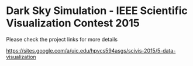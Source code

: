 # Dark Sky Simulation - IEEE Scientific Visualization Contest 2015

Please check the project links for more details

https://sites.google.com/a/uic.edu/hpvcs594asgs/scivis-2015/5-data-visualization
